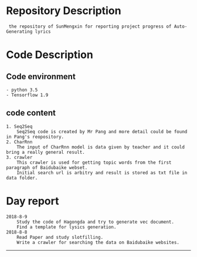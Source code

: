 # Repository Description

     the repository of SunMengxin for reporting project progress of Auto-Generating lyrics
     
# Code Description

## Code environment      
    - python 3.5       
    - Tensorflow 1.9         
## code content         
    1. Seq2Seq            
        Seq2Seq code is created by Mr Pang and more detail could be found in Pang's reopository.         
    2. CharRnn             
        The input of CharRnn model is data given by teacher and it could bring a really general result.
    3. crawler           
        This crawler is used for getting topic words from the first paragraph of Baidubaike webset.
        Initial search url is arbitry and result is stored as txt file in data folder.  

# Day report

    2018-8-9          
        Study the code of Hagongda and try to generate vec document.              
        Find a template for lysics generation.          
    2018-8-8         
        Read Paper and study slotfilling.             
        Write a crawler for searching the data on Baidubaike websites.        
        
***
